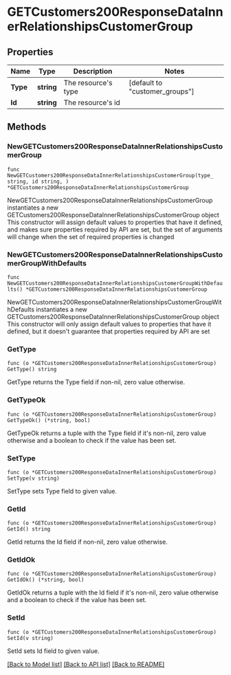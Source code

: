# GETCustomers200ResponseDataInnerRelationshipsCustomerGroup

## Properties

Name | Type | Description | Notes
------------ | ------------- | ------------- | -------------
**Type** | **string** | The resource&#39;s type | [default to "customer_groups"]
**Id** | **string** | The resource&#39;s id | 

## Methods

### NewGETCustomers200ResponseDataInnerRelationshipsCustomerGroup

`func NewGETCustomers200ResponseDataInnerRelationshipsCustomerGroup(type_ string, id string, ) *GETCustomers200ResponseDataInnerRelationshipsCustomerGroup`

NewGETCustomers200ResponseDataInnerRelationshipsCustomerGroup instantiates a new GETCustomers200ResponseDataInnerRelationshipsCustomerGroup object
This constructor will assign default values to properties that have it defined,
and makes sure properties required by API are set, but the set of arguments
will change when the set of required properties is changed

### NewGETCustomers200ResponseDataInnerRelationshipsCustomerGroupWithDefaults

`func NewGETCustomers200ResponseDataInnerRelationshipsCustomerGroupWithDefaults() *GETCustomers200ResponseDataInnerRelationshipsCustomerGroup`

NewGETCustomers200ResponseDataInnerRelationshipsCustomerGroupWithDefaults instantiates a new GETCustomers200ResponseDataInnerRelationshipsCustomerGroup object
This constructor will only assign default values to properties that have it defined,
but it doesn't guarantee that properties required by API are set

### GetType

`func (o *GETCustomers200ResponseDataInnerRelationshipsCustomerGroup) GetType() string`

GetType returns the Type field if non-nil, zero value otherwise.

### GetTypeOk

`func (o *GETCustomers200ResponseDataInnerRelationshipsCustomerGroup) GetTypeOk() (*string, bool)`

GetTypeOk returns a tuple with the Type field if it's non-nil, zero value otherwise
and a boolean to check if the value has been set.

### SetType

`func (o *GETCustomers200ResponseDataInnerRelationshipsCustomerGroup) SetType(v string)`

SetType sets Type field to given value.


### GetId

`func (o *GETCustomers200ResponseDataInnerRelationshipsCustomerGroup) GetId() string`

GetId returns the Id field if non-nil, zero value otherwise.

### GetIdOk

`func (o *GETCustomers200ResponseDataInnerRelationshipsCustomerGroup) GetIdOk() (*string, bool)`

GetIdOk returns a tuple with the Id field if it's non-nil, zero value otherwise
and a boolean to check if the value has been set.

### SetId

`func (o *GETCustomers200ResponseDataInnerRelationshipsCustomerGroup) SetId(v string)`

SetId sets Id field to given value.



[[Back to Model list]](../README.md#documentation-for-models) [[Back to API list]](../README.md#documentation-for-api-endpoints) [[Back to README]](../README.md)


